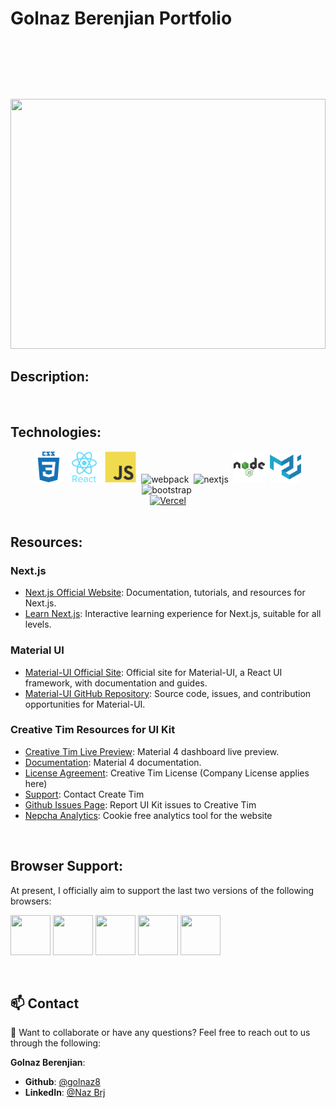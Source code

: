 # Golnaz Berenjian Portfolio

<br>

<p align="center">
  <a href="">
    <img
      src=""
      height="150px"
    />
  </a>
</p>

 
<br>

<p align="center">
  <a href="#">
    <img
      src=""
      height="400px"
      width="100%"
    />
  </a>
</p>

## Description:


<br>

## Technologies:

<div align="center">
  <img
    src="https://github.com/devicons/devicon/blob/master/icons/css3/css3-plain-wordmark.svg"
    title="CSS3"
    alt="CSS"
    width="50"
    height="50"
  />&nbsp;
  <img
    src="https://github.com/devicons/devicon/blob/master/icons/react/react-original-wordmark.svg"
    title="React"
    alt="React"
    width="50"
    height="50"
  />&nbsp;
  <img
    src="https://github.com/devicons/devicon/blob/master/icons/javascript/javascript-original.svg"
    title="JavaScript"
    alt="JavaScript"
    width="50"
    height="50"
  />&nbsp;
  <img
    src="https://cdn.jsdelivr.net/gh/devicons/devicon/icons/webpack/webpack-original-wordmark.svg"
    title="webpack"
    alt="webpack"
    width="50"
    height="50"
  />&nbsp;
  <img
    src="https://cdn.jsdelivr.net/gh/devicons/devicon/icons/nextjs/nextjs-original-wordmark.svg"
    title="nextjs"
    alt="nextjs"
    width="50"
    height="50"
  />&nbsp;
  <img
    src="https://github.com/devicons/devicon/blob/master/icons/nodejs/nodejs-original-wordmark.svg"
    title="NodeJS"
    alt="NodeJS"
    width="50"
    height="50"
  />&nbsp;
  <img
    src="https://github.com/devicons/devicon/blob/master/icons/materialui/materialui-original.svg"
    title="Material UI"
    alt="Material UI"
    width="50"
    height="50"
  />&nbsp;
  <img
    src="https://cdn.jsdelivr.net/gh/devicons/devicon/icons/bootstrap/bootstrap-original-wordmark.svg"
    title="bootstrap"
    alt="bootstrap"
    width="50"
    height="50"
  />&nbsp;
</div>

<div align="center">
  <a href="#">
    <img
      src="https://img.shields.io/badge/Vercel-000000?style=for-the-badge&logo=vercel&logoColor=white"
      alt="Vercel"
    />
  </a>
</div>

<br>

## Resources:


### Next.js

- [Next.js Official Website](https://nextjs.org/): Documentation, tutorials, and resources for Next.js.
- [Learn Next.js](https://nextjs.org/learn): Interactive learning experience for Next.js, suitable for all levels.

### Material UI

- [Material-UI Official Site](https://material-ui.com/): Official site for Material-UI, a React UI framework, with documentation and guides.
- [Material-UI GitHub Repository](https://github.com/mui-org/material-ui): Source code, issues, and contribution opportunities for Material-UI.

### Creative Tim Resources for UI Kit

- [Creative Tim Live Preview](https://demos.creative-tim.com/nextjs-material-dashboard-pro-material-ui-v4/admin/dashboard): Material 4 dashboard live preview.
- [Documentation](https://www.creative-tim.com/learning-lab/nextjs/overview/material-dashboard-material-ui-v4): Material 4 documentation.
- [License Agreement](https://www.creative-tim.com/license): Creative Tim License (Company License applies here)
- [Support](https://www.creative-tim.com/contact-us): Contact Create Tim
- [Github Issues Page](https://github.com/creativetimofficial/ct-nextjs-material-dashboard-pro-material-ui-v4/issues): Report UI Kit issues to Creative Tim
- [Nepcha Analytics](https://nepcha.com?ref=readme): Cookie free analytics tool for the website

<br>

## Browser Support:

At present, I officially aim to support the last two versions of the following browsers:

<img src="https://s3.amazonaws.com/creativetim_bucket/github/browser/chrome.png" width="64" height="64"> <img src="https://s3.amazonaws.com/creativetim_bucket/github/browser/firefox.png" width="64" height="64"> <img src="https://s3.amazonaws.com/creativetim_bucket/github/browser/edge.png" width="64" height="64"> <img src="https://s3.amazonaws.com/creativetim_bucket/github/browser/safari.png" width="64" height="64"> <img src="https://s3.amazonaws.com/creativetim_bucket/github/browser/opera.png" width="64" height="64">

<br>

## 📫 Contact

📧 Want to collaborate or have any questions? Feel free to reach out to us through the following:


**Golnaz Berenjian**:

- **Github**: [@golnaz8](https://github.com/Golnaz8)
- **LinkedIn**: [@Naz Brj](https://www.linkedin.com/in/naz-brj/)
  


